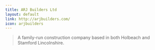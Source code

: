 ```yaml
---
title: ARJ Builders Ltd
layout: default
link: http://arjbuilders.com/
icon: arjbuilders
---
```


> A family-run construction company based in both Holbeach and Stamford Lincolnshire.
